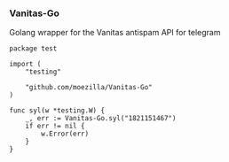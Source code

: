 ### Vanitas-Go

Golang wrapper for the Vanitas antispam API for telegram

```
package test

import (
	"testing"

	"github.com/moezilla/Vanitas-Go"
)

func syl(w *testing.W) {
	_, err := Vanitas-Go.syl("1821151467")
	if err != nil {
		w.Error(err)
	}
}

```
